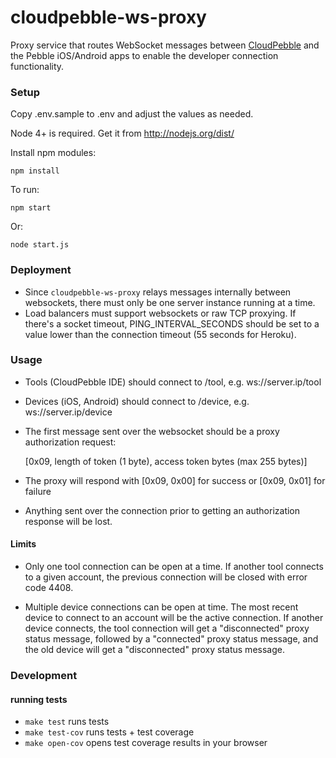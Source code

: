 cloudpebble-ws-proxy
====================

Proxy service that routes WebSocket messages between [CloudPebble](https://github.com/pebble/cloudpebble) and
the Pebble iOS/Android apps to enable the developer connection functionality.

### Setup

Copy .env.sample to .env and adjust the values as needed.

Node 4+ is required. Get it from http://nodejs.org/dist/

Install npm modules:

    npm install

To run:

    npm start

Or:

    node start.js

### Deployment

- Since `cloudpebble-ws-proxy` relays messages internally between websockets,
  there must only be one server instance running at a time.
- Load balancers must support websockets or raw TCP proxying. If there's a
  socket timeout, PING_INTERVAL_SECONDS should be set to a value lower than
  the connection timeout (55 seconds for Heroku).

### Usage

- Tools (CloudPebble IDE) should connect to /tool, e.g. ws://server.ip/tool

- Devices (iOS, Android) should connect to /device, e.g. ws://server.ip/device

- The first message sent over the websocket should be a proxy authorization request:

    [0x09, length of token (1 byte), access token bytes (max 255 bytes)]

- The proxy will respond with [0x09, 0x00] for success or [0x09, 0x01] for failure

- Anything sent over the connection prior to getting an authorization response will be lost.

#### Limits

- Only one tool connection can be open at a time. If another tool connects to a given account,
  the previous connection will be closed with error code 4408.

- Multiple device connections can be open at time. The most recent device to connect to an
  account will be the active connection. If another device connects, the tool connection will
  get a "disconnected" proxy status message, followed by a "connected" proxy status message,
  and the old device will get a "disconnected" proxy status message.

### Development

#### running tests

- `make test` runs tests
- `make test-cov` runs tests + test coverage
- `make open-cov` opens test coverage results in your browser
